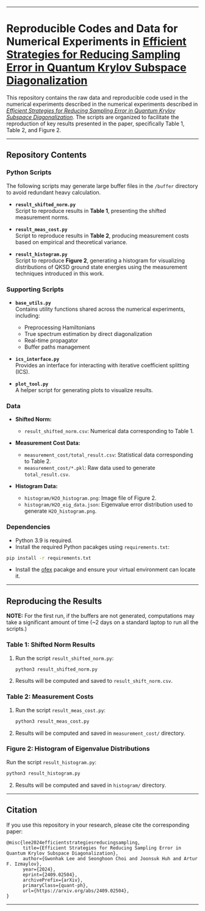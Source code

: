 
---

# Reproducible Codes and Data for Numerical Experiments in [Efficient Strategies for Reducing Sampling Error in Quantum Krylov Subspace Diagonalization](https://arxiv.org/abs/2409.02504)

This repository contains the raw data and reproducible code used in the numerical experiments described in
the numerical experiments described in *[Efficient Strategies for Reducing Sampling Error in Quantum Krylov Subspace Diagonalization](https://arxiv.org/abs/2409.02504)*.
The scripts are organized to facilitate the reproduction of key results presented in the paper, specifically Table 1, Table 2, and Figure 2.

---

## Repository Contents

### Python Scripts
The following scripts may generate large buffer files in the `/buffer` directory to
avoid redundant heavy calculation.

- **`result_shifted_norm.py`**  
  Script to reproduce results in **Table 1**, presenting the shifted measurement norms.

- **`result_meas_cost.py`**  
  Script to reproduce results in **Table 2**, producing measurement costs based on empirical and theoretical variance.

- **`result_histogram.py`**  
  Script to reproduce **Figure 2**, generating a histogram for visualizing distributions of QKSD ground state
  energies using the measurement techniques introduced in this work.

### Supporting Scripts
- **`base_utils.py`**  
  Contains utility functions shared across the numerical experiments, including:
  - Preprocessing Hamiltonians
  - True spectrum estimation by direct diagonalization
  - Real-time propagator
  - Buffer paths management

- **`ics_interface.py`**  
  Provides an interface for interacting with iterative coefficient splitting (ICS).

- **`plot_tool.py`**  
  A helper script for generating plots to visualize results.

### Data
- **Shifted Norm:**
  - `result_shifted_norm.csv`: Numerical data corresponding to Table 1.

- **Measurement Cost Data:**  
  - `measurement_cost/total_result.csv`: Statistical data corresponding to Table 2.
  - `measurement_cost/*.pkl`: Raw data used to generate `total_result.csv`.

- **Histogram Data:**  
  - `histogram/H2O_histogram.png`: Image file of Figure 2.
  - `histogram/H2O_eig_data.json`: Eigenvalue error distribution used to generate `H2O_histogram.png`.

### Dependencies
- Python 3.9 is required.
- Install the required Python pacakges using `requirements.txt`:

```bash
pip install -r requirements.txt
```

- Install the [ofex](https://github.com/snow0369/ofex) pacakge and ensure your virtual environment can locate it.

---

## Reproducing the Results

**NOTE:** For the first run, if the buffers are not generated,
computations may take a significant amount of time (~2 days on a standard laptop to run all the scripts.)

### Table 1: Shifted Norm Results
1. Run the script `result_shifted_norm.py`:
   ```bash
   python3 result_shifted_norm.py
   ```
2. Results will be computed and saved to `result_shift_norm.csv`.

### Table 2: Measurement Costs
1. Run the script `result_meas_cost.py`:
   ```bash
   python3 result_meas_cost.py
   ```
2. Results will be computed and saved in `measurement_cost/` directory.

### Figure 2: Histogram of Eigenvalue Distributions
Run the script `result_histogram.py`:
   ```bash
   python3 result_histogram.py
   ```
2. Results will be computed and saved in `histogram/` directory.

---

## Citation
If you use this repository in your research, please cite the corresponding paper:

```
@misc{lee2024efficientstrategiesreducingsampling,
      title={Efficient Strategies for Reducing Sampling Error in Quantum Krylov Subspace Diagonalization}, 
      author={Gwonhak Lee and Seonghoon Choi and Joonsuk Huh and Artur F. Izmaylov},
      year={2024},
      eprint={2409.02504},
      archivePrefix={arXiv},
      primaryClass={quant-ph},
      url={https://arxiv.org/abs/2409.02504}, 
}
```

---
